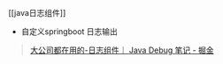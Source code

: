 [[java日志组件]]






- 自定义springboot 日志输出
> [大公司都在用的-日志组件｜ Java Debug 笔记 - 掘金](https://juejin.cn/post/6962081594416824350)